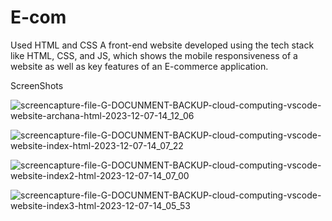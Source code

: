 # E-com
Used HTML and CSS A front-end website developed using the tech stack like HTML, CSS, and JS, which shows the mobile responsiveness of a website as well as key features of an E-commerce application.

ScreenShots

![screencapture-file-G-DOCUNMENT-BACKUP-cloud-computing-vscode-website-archana-html-2023-12-07-14_12_06](https://github.com/archana9126/E-com/assets/140312864/21de019a-6cec-41ee-9b36-c30a980f9f43)

![screencapture-file-G-DOCUNMENT-BACKUP-cloud-computing-vscode-website-index-html-2023-12-07-14_07_22](https://github.com/archana9126/E-com/assets/140312864/a56110c0-e43e-4e49-a0b1-7d26231a9017)

![screencapture-file-G-DOCUNMENT-BACKUP-cloud-computing-vscode-website-index2-html-2023-12-07-14_07_00](https://github.com/archana9126/E-com/assets/140312864/c90decf4-57d6-43c2-abfd-ee8b47ea4cd0)

![screencapture-file-G-DOCUNMENT-BACKUP-cloud-computing-vscode-website-index3-html-2023-12-07-14_05_53](https://github.com/archana9126/E-com/assets/140312864/4f5a2e27-5a5b-4888-8e1d-89a13a379ddd)
